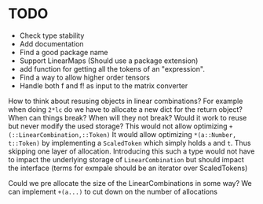 # TODO
* Check type stability
* Add documentation
* Find a good package name
* Support LinearMaps (Should use a package extension)
* add function for getting all the tokens of an "expression".
* Find a way to allow higher order tensors
* Handle both f and f! as input to the matrix converter

How to think about resusing objects in linear combinations? For example when doing `2*lc` do we have to allocate a new dict for the return object? When can things break? When will they not break?
Would it work to reuse but never modify the used storage?
    This would not allow optimizing `+(::LinearCombination,::Token)`
    It would allow optimizing `*(a::Number, t::Token)` by implementing a
    `ScaledToken` which simply holds `a` and `t`. Thus skipping one layer of allocation. Introducing this such a type would not have to impact the underlying storage of `LinearCombination` but should impact the interface (terms for exmpale should be an iterator over ScaledTokens)


Could we pre allocate the size of the LinearCombinations in some way?
We can implement `+(a...)` to cut down on the number of allocations

